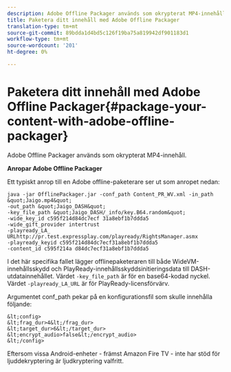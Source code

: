 ```yaml
---
description: Adobe Offline Packager används som okrypterat MP4-innehåll.
title: Paketera ditt innehåll med Adobe Offline Packager
translation-type: tm+mt
source-git-commit: 89bdda1d4bd5c126f19ba75a819942df901183d1
workflow-type: tm+mt
source-wordcount: '201'
ht-degree: 0%

---
```



# Paketera ditt innehåll med Adobe Offline Packager{#package-your-content-with-adobe-offline-packager}

Adobe Offline Packager används som okrypterat MP4-innehåll.

**Anropar Adobe Offline Packager**

Ett typiskt anrop till en Adobe offline-paketerare ser ut som anropet nedan:

    java -jar OfflinePackager.jar -conf_path Content_PR_WV.xml -in_path &quot;Jaigo.mp4&quot;
    -out_path &quot;Jaigo_DASH&quot;
    -key_file_path &quot;Jaigo_DASH/_info/key.B64.random&quot;
    -wide_key_id c595f214d84dc7ecf 31a8ebf1b7ddda5
    -wide_gift_provider intertrust
    -playready_LA_
    URLhttp://pr.test.expressplay.com/playready/RightsManager.asmx
    -playready_keyid c595f214d84dc7ecf31a8ebf1b7ddda5
    -content_id c595f214a d84dc7ecf31a8ebf1b7ddda5

I det här specifika fallet lägger offlinepaketeraren till både WideVM-innehållsskydd och PlayReady-innehållsskyddsinitieringsdata till DASH-utdatainnehållet. Värdet `-key_file_path` är för en base64-kodad nyckel. Värdet `-playready_LA_URL` är för PlayReady-licensförvärv.

Argumentet conf_path pekar på en konfigurationsfil som skulle innehålla följande:

    &lt;config>
    &lt;frag_dur>4&lt;/frag_dur>
    &lt;target_dur>6&lt;/target_dur>
    &lt;encrypt_audio>false&lt;/encrypt_audio>
    &lt;/config>

Eftersom vissa Android-enheter - främst Amazon Fire TV - inte har stöd för ljuddekryptering är ljudkryptering valfritt.
